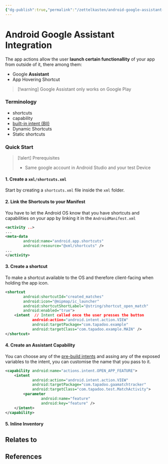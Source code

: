```yaml
---
{"dg-publish":true,"permalink":"/zettelkasten/android-google-assistant-integration/","title":"Android Google Assistant Integration","tags":["status/todo","core/tech/android"],"noteIcon":"","created":"2023-10-20T17:05:25.460+01:00","updated":"2023-10-20T17:57:51.482+01:00"}
---
```



# Android Google Assistant Integration

The app actions allow the user **launch certain functionallity** of your app from outside of it, there among them:
- Google **Assistant**
- App Hovering Shortcut

> [!warning] Google Assistant only works on Google Play

### Terminology
- shortcuts
- capability
- [built-in intent (BII)](https://developer.android.com/reference/app-actions/built-in-intents)
- Dynamic Shortcuts
- Static shortcuts

### Quick Start

> [!alert] Prerequisites
> - Same google account in Android Studio and your test Device

#### 1. Create a `xml/shortcuts.xml`

Start by creating a `shortcuts.xml` file inside the `xml` folder.

#### 2. Link the Shortcuts to your Manifest

You have to let the Android OS know that you have shortcuts and capabilities on your app by linking it in the `AndroidManifest.xml`
```xml
<activity ..>
...
<meta-data  
        android:name="android.app.shortcuts"  
        android:resource="@xml/shortcuts" />
...
</activity> 
```

#### 3. Create a shortcut
To make a shortcut available to the OS and therefore client-facing when holding the app icon.
```xml
<shortcut  
        android:shortcutId="created_matches"  
        android:icon="@mipmap/ic_launcher"  
        android:shortcutShortLabel="@string/shortcut_open_match"  
        android:enabled="true">  
    <intent  // Intent called once the user presses the button
            android:action="android.intent.action.VIEW"  
            android:targetPackage="com.tapadoo.example" 
            android:targetClass="com.tapadoo.example.MAIN" />   
</shortcut>
```
#### 4. Create an Assistant Capability
You can choose any of the [pre-build intents](https://developer.android.com/reference/app-actions/built-in-intents/bii-index) and assing any of the exposed variables to the intent, you can customise the name that you pass to it.

```xml
<capability android:name="actions.intent.OPEN_APP_FEATURE">  
    <intent  
            android:action="android.intent.action.VIEW"  
            android:targetPackage="com.tapadoo.gaamatchtracker"  
            android:targetClass="com.tapadoo.test.MatchActivity">  
        <parameter  
                android:name="feature"  
                android:key="feature" />  
    </intent>  
</capability>
```

#### 5. Inline Inventory

## Relates to
## References
